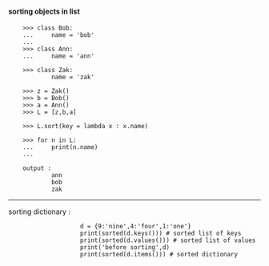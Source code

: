 #### sorting objects in list

        >>> class Bob:
        ...     name = 'bob'
        ... 
        >>> class Ann:
        ...     name = 'ann'

        >>> class Zak:
                name = 'zak'

        >>> z = Zak()
        >>> b = Bob()
        >>> a = Ann()
        >>> L = [z,b,a]

        >>> L.sort(key = lambda x : x.name)

        >>> for n in L:
        ...     print(n.name)
        ... 

        output : 
                ann
                bob
                zak
---

sorting dictionary : 

                        d = {9:'nine',4:'four',1:'one'}
                        print(sorted(d.keys())) # sorted list of keys
                        print(sorted(d.values())) # sorted list of values
                        print('before sorting',d)
                        print(sorted(d.items())) # sorted dictionary


